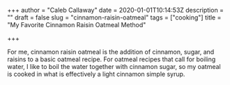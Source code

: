 +++
author = "Caleb Callaway"
date = 2020-01-01T10:14:53Z
description = ""
draft = false
slug = "cinnamon-raisin-oatmeal"
tags = ["cooking"]
title = "My Favorite Cinnamon Raisin Oatmeal Method"

+++


For me, cinnamon raisin oatmeal is the addition of cinnamon, sugar, and raisins to a basic oatmeal recipe. For oatmeal recipes that call for boiling water, I like to boil the water together with cinnamon sugar, so my oatmeal is cooked in what is effectively a light cinnamon simple syrup.

